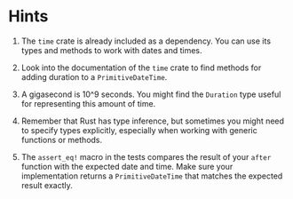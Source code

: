 # Hints

1. The `time` crate is already included as a dependency. You can use its types and methods to work with dates and times.

2. Look into the documentation of the `time` crate to find methods for adding duration to a `PrimitiveDateTime`.

3. A gigasecond is 10^9 seconds. You might find the `Duration` type useful for representing this amount of time.

4. Remember that Rust has type inference, but sometimes you might need to specify types explicitly, especially when working with generic functions or methods.

5. The `assert_eq!` macro in the tests compares the result of your `after` function with the expected date and time. Make sure your implementation returns a `PrimitiveDateTime` that matches the expected result exactly.